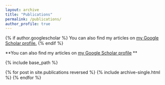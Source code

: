 ```yaml
---
layout: archive
title: "Publications"
permalink: /publications/
author_profile: true
---
```


{% if author.googlescholar %}
  You can also find my articles on <u><a href="{{author.googlescholar}}">my Google Scholar profile</a>.</u>
{% endif %}

**You can also find my articles on [my Google Scholar profile](https://scholar.google.com/citations?user=utvZzaAAAAAJ&hl=en) **

{% include base_path %}

{% for post in site.publications reversed %}
  {% include archive-single.html %}
{% endfor %}
